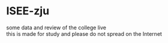 # ISEE-zju
some data and review of the college live  
this is made for study and please do not spread on the Internet
